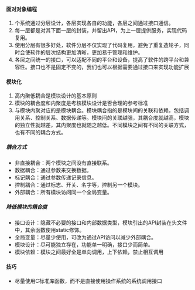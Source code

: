 #### 面对对象编程
1. 个系统通过分层设计，各层实现各自的功能，各层之间通过接口通信。
2. 每一层都是对其下面一层的封装，并留出API，为上一层提供服务，实现代码复用。
3. 使用分层有很多好处，软件分层不仅实现了代码复用，避免了重复造轮子，同时会使软件的层次结构更加清晰，更加易于管理和维护。
4. 各层之间统一的接口，可以适配不同的平台和设备，提高了软件的跨平台和兼容性。接口也不是固定不变的，我们也可以根据需要通过接口来实现功能扩展
#### 模块化
1. 高内聚低耦合是模块设计的基本原则
2. 模块的耦合度和内聚度是考核模块设计是否合理的参考标准
3. 与模块内聚对应的是模块耦合。模块耦合指的是模块间的关联和依赖，包括调用关系、控制关系、数据传递等。模块间的关联越强，其耦合度就越高，模块的独立性就越差，其内聚度也就随之越低。不同模块之间有不同的关联方式，也有不同的耦合方式。
##### 耦合方式
- 非直接耦合：两个模块之间没有直接联系。
- 数据耦合：通过参数来交换数据。
- 标记耦合：通过参数传递记录信息。
- 控制耦合：通过标志、开关、名字等，控制另一个模块。
- 外部耦合：所有模块访问同一个全局变量。
##### 降低模块的耦合度
- 接口设计：隐藏不必要的接口和内部数据类型，模块引出的API封装在头文件中，其余函数使用static修饰。
- 全局变量：尽量少使用，可改为通过API访问以减少外部耦合。
- 模块设计：尽可能独立存在，功能单一明确，接口少而简单。
- 模块依赖：模块之间最好全是单向调用，上下依赖，禁止相互调用
#### 技巧
- 尽量使用C标准库函数，而不是直接使用操作系统的系统调用接口